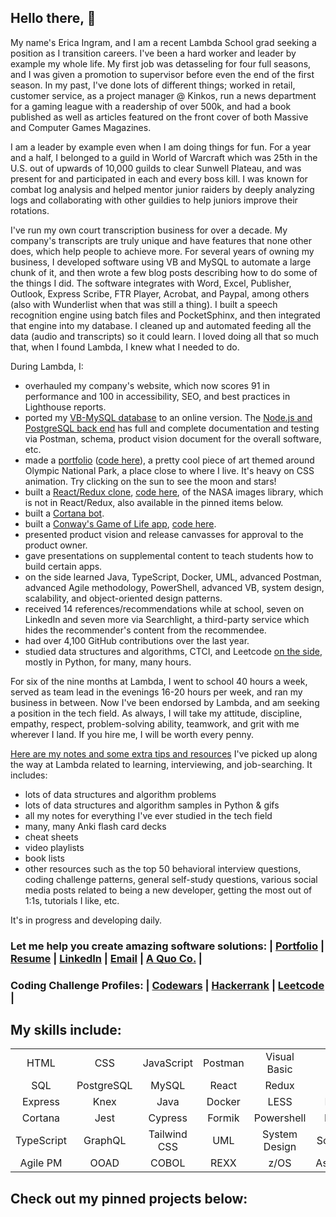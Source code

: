 ## Hello there, 👋

My name's Erica Ingram, and I am a recent Lambda School grad seeking a position as I transition careers.  I've been a hard worker and leader by example my whole life.  My first job was detasseling for four full seasons, and I was given a promotion to supervisor before even the end of the first season.  In my past, I've done lots of different things; worked in retail, customer service, as a project manager @ Kinkos, run a news department for a gaming league with a readership of over 500k, and had a book published as well as articles featured on the front cover of both Massive and Computer Games Magazines.  

I am a leader by example even when I am doing things for fun.  For a year and a half, I belonged to a guild in World of Warcraft which was 25th in the U.S. out of upwards of 10,000 guilds to clear Sunwell Plateau, and was present for and participated in each and every boss kill.  I was known for combat log analysis and helped mentor junior raiders by deeply analyzing logs and collaborating with other guildies to help juniors improve their rotations.

I've run my own court transcription business for over a decade.  My company's transcripts are truly unique and have features that none other does, which help people to achieve more.  For several years of owning my business, I developed software using VB and MySQL to automate a large chunk of it, and then wrote a few blog posts describing how to do some of the things I did.  The software integrates with Word, Excel, Publisher, Outlook, Express Scribe, FTR Player, Acrobat, and Paypal, among others (also with Wunderlist when that was still a thing).  I built a speech recognition engine using batch files and PocketSphinx, and then integrated that engine into my database.  I cleaned up and automated feeding all the data (audio and transcripts) so it could learn.  I loved doing all that so much that, when I found Lambda, I knew what I needed to do.

During Lambda, I:

- overhauled my company's website, which now scores 91 in performance and 100 in accessibility, SEO, and best practices in Lighthouse reports.  
- ported my [VB-MySQL database](https://github.com/evoingram/vbDatabase) to an online version.  The [Node.js and PostgreSQL back end](https://github.com/evoingram/webapp-backend) has full and complete documentation and testing via Postman, schema, product vision document for the overall software, etc.
- made a [portfolio](http://www.ericaingram.com) ([code here](https://github.com/evoingram/portfolio)), a pretty cool piece of art themed around Olympic National Park, a place close to where I live.  It's heavy on CSS animation.  Try clicking on the sun to see the moon and stars!
- built a [React/Redux clone](https://nasasearchclone.now.sh/), [code here](https://github.com/evoingram/nasaSearch), of the NASA images library, which is not in React/Redux, also available in the pinned items below.
- built a [Cortana bot](https://github.com/evoingram/cortanaBot).
- built a [Conway's Game of Life app](https://cs-bw.now.sh/), [code here](https://github.com/evoingram/cs-bw).
- presented product vision and release canvasses for approval to the product owner.
- gave presentations on supplemental content to teach students how to build certain apps.
- on the side learned Java, TypeScript, Docker, UML, advanced Postman, advanced Agile methodology, PowerShell, advanced VB, system design, scalability, and object-oriented design patterns.
- received 14 references/recommendations while at school, seven on LinkedIn and seven more via Searchlight, a third-party service which hides the recommender's content from the recommendee.
- had over 4,100 GitHub contributions over the last year.
- studied data structures and algorithms, CTCI, and Leetcode [on the side](https://github.com/evoingram/endorsement), mostly in Python, for many, many hours.

For six of the nine months at Lambda, I went to school 40 hours a week, served as team lead in the evenings 16-20 hours per week, and ran my business in between.  Now I've been endorsed by Lambda, and am seeking a position in the tech field.  As always, I will take my attitude, discipline, empathy, respect, problem-solving ability, teamwork, and grit with me wherever I land.  If you hire me, I will be worth every penny.

[Here are my notes and some extra tips and resources](https://github.com/evoingram/endorsement) I've picked up along the way at Lambda related to learning, interviewing, and job-searching.  It includes:

- lots of data structures and algorithm problems 
- lots of data structures and algorithm samples in Python & gifs
- all my notes for everything I've ever studied in the tech field
- many, many Anki flash card decks
- cheat sheets
- video playlists
- book lists
- other resources such as the top 50 behavioral interview questions, coding challenge patterns, general self-study questions, various social media posts related to being a new developer, getting the most out of 1:1s, tutorials I like, etc.

It's in progress and developing daily.

### Let me help you create amazing software solutions:  | [Portfolio](http://www.ericaingram.com) | [Resume](https://www.aquoco.co/Erica_Ingram_Resume.pdf) | [LinkedIn](https://www.linkedin.com/in/aquocotrans/) | [Email](mailto:evoingram@aquoco.onmicrosoft.com) | [A Quo Co.](https://www.aquoco.co) | 

### Coding Challenge Profiles:  |   [Codewars](https://www.codewars.com/users/evoingram)   |   [Hackerrank](http://hackerrank.com/evoingram)   |   [Leetcode](https://leetcode.com/evoingram/)   |

## My skills include:

|            |            |              |         |               |             |
|:----------:|:----------:|:------------:|:-------:|:-------------:|:-----------:|
|    HTML    |     CSS    |  JavaScript  | Postman |  Visual Basic |     Git     |
|     SQL    | PostgreSQL |     MySQL    |  React  |     Redux     |     Node    |
|   Express  |    Knex    |     Java     |  Docker |      LESS     |    Emmet    |
|   Cortana  |    Jest    |    Cypress   |  Formik |   Powershell  |    Python   |
| TypeScript |   GraphQL  | Tailwind CSS |   UML   | System Design | Scalability |
|  Agile PM  |    OOAD    |     COBOL    |   REXX  |      z/OS     |  Assembler  |

## Check out my pinned projects below:

